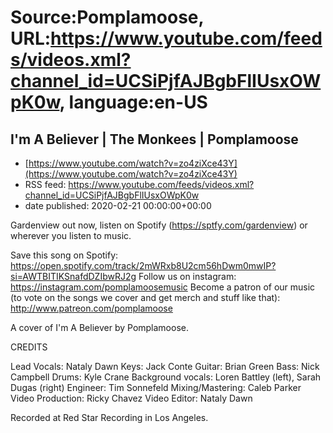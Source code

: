 # Source:Pomplamoose, URL:https://www.youtube.com/feeds/videos.xml?channel_id=UCSiPjfAJBgbFlIUsxOWpK0w, language:en-US

## I'm A Believer | The Monkees | Pomplamoose
 - [https://www.youtube.com/watch?v=zo4ziXce43Y](https://www.youtube.com/watch?v=zo4ziXce43Y)
 - RSS feed: https://www.youtube.com/feeds/videos.xml?channel_id=UCSiPjfAJBgbFlIUsxOWpK0w
 - date published: 2020-02-21 00:00:00+00:00

Gardenview out now, listen on Spotify (https://sptfy.com/gardenview) or wherever you listen to music.

 Save this song on Spotify: https://open.spotify.com/track/2mWRxb8U2cm56hDwm0mwIP?si=AWTBITIKSnafdDZIbwRJ2g
Follow us on instagram: https://instagram.com/pomplamoosemusic
Become a patron of our music (to vote on the songs we cover and get merch and stuff like that): http://www.patreon.com/pomplamoose

A cover of I'm A Believer by Pomplamoose.

CREDITS

Lead Vocals: Nataly Dawn
Keys: Jack Conte
Guitar: Brian Green 
Bass: Nick Campbell
Drums: Kyle Crane
Background vocals: Loren Battley (left), Sarah Dugas (right)
Engineer: Tim Sonnefeld 
Mixing/Mastering: Caleb Parker
Video Production: Ricky Chavez
Video Editor: Nataly Dawn

Recorded at Red Star Recording in Los Angeles.

